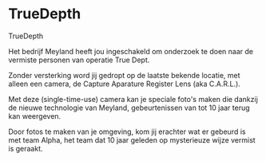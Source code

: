 # TrueDepth

TrueDepth

Het bedrijf Meyland heeft jou ingeschakeld om onderzoek te doen naar de vermiste personen van operatie True Dept.

Zonder versterking word jij gedropt op de laatste bekende locatie, met alleen een camera, de Capture Aparature Register Lens (aka C.A.R.L.).

Met deze (single-time-use) camera kan je speciale foto's maken die dankzij de nieuwe technologie van Meyland, gebeurtenissen van tot 10 jaar terug kan weergeven.

Door fotos te maken van je omgeving, kom jij erachter wat er gebeurd is met team Alpha, het team dat 10 jaar geleden op mysterieuze wijze vermist is geraakt.